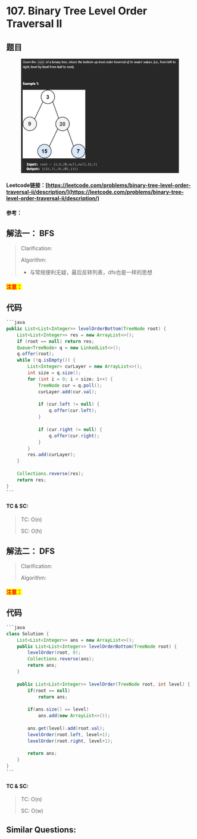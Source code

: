 # 107. Binary Tree Level Order Traversal II

## 题目

<figure><img src=".gitbook/assets/image (4).png" alt=""><figcaption></figcaption></figure>

#### Leetcode链接：[https://leetcode.com/problems/binary-tree-level-order-traversal-ii/description/](https://leetcode.com/problems/binary-tree-level-order-traversal-ii/description/)

#### 参考：

## 解法一： BFS

> Clarification:&#x20;
>
> Algorithm:&#x20;
>
> * 与常规便利无疑，最后反转列表，dfs也是一样的思想

#### <mark style="color:red;">注意：</mark>

## 代码

````java
```java
public List<List<Integer>> levelOrderBottom(TreeNode root) {
    List<List<Integer>> res = new ArrayList<>();
    if (root == null) return res;
    Queue<TreeNode> q = new LinkedList<>();
    q.offer(root);
    while (!q.isEmpty()) {
        List<Integer> curLayer = new ArrayList<>();
        int size = q.size();
        for (int i = 0; i < size; i++) {
            TreeNode cur = q.poll();
            curLayer.add(cur.val);

            if (cur.left != null) {
                q.offer(cur.left);
            }

            if (cur.right != null) {
                q.offer(cur.right);
            }
        }
        res.add(curLayer);
    }

    Collections.reverse(res);
    return res;
}
```
````

#### TC & SC:&#x20;

> TC: O(n)
>
> SC: O(h)

## 解法二： DFS

> Clarification:&#x20;
>
> Algorithm:&#x20;

#### <mark style="color:red;">注意：</mark>

## 代码

````java
```java
class Solution {
    List<List<Integer>> ans = new ArrayList<>();
    public List<List<Integer>> levelOrderBottom(TreeNode root) {
        levelOrder(root, 0);
        Collections.reverse(ans);
        return ans;
    }
    
    public List<List<Integer>> levelOrder(TreeNode root, int level) {
        if(root == null)
            return ans;
        
        if(ans.size() == level)
            ans.add(new ArrayList<>());
        
        ans.get(level).add(root.val);
        levelOrder(root.left, level+1);
        levelOrder(root.right, level+1);

        return ans;
    }
}
```
````

#### TC & SC:&#x20;

> TC: O(n)
>
> SC: O(w)

## **Similar Questions:**&#x20;
